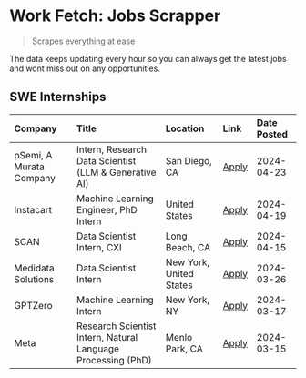 # Work Fetch: Jobs Scrapper
> Scrapes everything at ease

The data keeps updating every hour so you can always get the latest jobs and wont miss out on any opportunities.

## SWE Internships
<!--START_SECTION:workfetch-->
| Company                 | Title                                                        | Location                | Link                                                                                                                                                                                                                                                                           | Date Posted   |
|:------------------------|:-------------------------------------------------------------|:------------------------|:-------------------------------------------------------------------------------------------------------------------------------------------------------------------------------------------------------------------------------------------------------------------------------|:--------------|
| pSemi, A Murata Company | Intern, Research Data Scientist (LLM & Generative AI)        | San Diego, CA           | [Apply](https://www.linkedin.com/jobs/view/intern-research-data-scientist-llm-generative-ai-at-psemi-a-murata-company-3887074168?position=4&pageNum=0&refId=%2FgjUygxoIolhTY2yamLe9w%3D%3D&trackingId=%2FjbAWJjri2D333BiHe8klw%3D%3D&trk=public_jobs_jserp-result_search-card) | 2024-04-23    |
| Instacart               | Machine Learning Engineer, PhD Intern                        | United States           | [Apply](https://www.linkedin.com/jobs/view/machine-learning-engineer-phd-intern-at-instacart-3901991739?position=2&pageNum=0&refId=%2FgjUygxoIolhTY2yamLe9w%3D%3D&trackingId=8au%2BL4ONh002KdCkVvHiEw%3D%3D&trk=public_jobs_jserp-result_search-card)                          | 2024-04-19    |
| SCAN                    | Data Scientist Intern, CXI                                   | Long Beach, CA          | [Apply](https://www.linkedin.com/jobs/view/data-scientist-intern-cxi-at-scan-3899690492?position=10&pageNum=0&refId=%2FgjUygxoIolhTY2yamLe9w%3D%3D&trackingId=QaXaJDDT%2FWrkCxHTSrFRLQ%3D%3D&trk=public_jobs_jserp-result_search-card)                                         | 2024-04-15    |
| Medidata Solutions      | Data Scientist Intern                                        | New York, United States | [Apply](https://www.linkedin.com/jobs/view/data-scientist-intern-at-medidata-solutions-3810253704?position=9&pageNum=0&refId=%2FgjUygxoIolhTY2yamLe9w%3D%3D&trackingId=gVlsTolQYLuQaO4eza4uLg%3D%3D&trk=public_jobs_jserp-result_search-card)                                  | 2024-03-26    |
| GPTZero                 | Machine Learning Intern                                      | New York, NY            | [Apply](https://www.linkedin.com/jobs/view/machine-learning-intern-at-gptzero-3860723963?position=8&pageNum=0&refId=%2FgjUygxoIolhTY2yamLe9w%3D%3D&trackingId=PIl0IqOHWwlQH0jzT62zzA%3D%3D&trk=public_jobs_jserp-result_search-card)                                           | 2024-03-17    |
| Meta                    | Research Scientist Intern, Natural Language Processing (PhD) | Menlo Park, CA          | [Apply](https://www.linkedin.com/jobs/view/research-scientist-intern-natural-language-processing-phd-at-meta-3858718375?position=7&pageNum=0&refId=%2FgjUygxoIolhTY2yamLe9w%3D%3D&trackingId=su36xTlL4pRAVI8Ly9hphA%3D%3D&trk=public_jobs_jserp-result_search-card)            | 2024-03-15    |
<!--END_SECTION:workfetch-->
